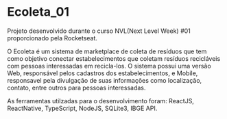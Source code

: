 # Ecoleta_01
Projeto desenvolvido durante o curso NVL(Next Level Week) #01 proporcionado pela Rocketseat.

O Ecoleta é um sistema de marketplace de coleta de resíduos que tem como objetivo conectar estabelecimentos que coletam resíduos recicláveis com pessoas interessadas em recicla-los.
O sistema possui uma versão Web, responsável pelos cadastros dos estabelecimentos, e Mobile, responsavel pela divulgação de suas informações como localização, contato, entre outros
para pessoas interessadas. 

As ferramentas utilzadas para o desenvolvimento foram: ReactJS, ReactNative, TypeScript, NodeJS, SQLite3, IBGE API.


